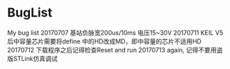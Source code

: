 # BugList
My bug list
20170707 基站负脉宽200us/10ms  电压15~30V
20170711 KEIL V5后中容量芯片需要将define 中的HD改成MD，即中容量的芯片不适用HD
20170712 下载程序之后记得检查Reset and run
20170713 again, 记得不要用盗版STLink仿真调试
